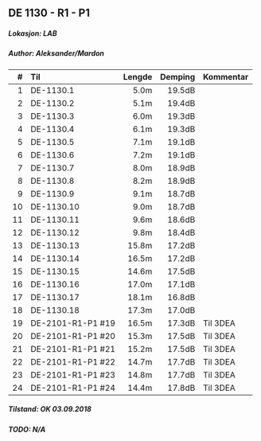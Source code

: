 ## DE 1130 - R1 - P1
##### Lokasjon: LAB
##### Author: Aleksander/Mardon

|  #  |        Til      |Lengde|Demping|Kommentar|
|----:|:----------------|-----:|------:|:--------|
|    1|DE-1130.1        |  5.0m| 19.5dB|         |
|    2|DE-1130.2        |  5.1m| 19.4dB|         |
|    3|DE-1130.3        |  6.0m| 19.3dB|         |
|    4|DE-1130.4        |  6.1m| 19.3dB|         |
|    5|DE-1130.5        |  7.1m| 19.1dB|         |
|    6|DE-1130.6        |  7.2m| 19.1dB|         |
|    7|DE-1130.7        |  8.0m| 18.9dB|         |
|    8|DE-1130.8        |  8.2m| 18.9dB|         |
|    9|DE-1130.9        |  9.1m| 18.7dB|         |
|   10|DE-1130.10       |  9.0m| 18.7dB|         |
|   11|DE-1130.11       |  9.6m| 18.6dB|         |
|   12|DE-1130.12       |  9.8m| 18.4dB|         |
|   13|DE-1130.13       | 15.8m| 17.2dB|         |
|   14|DE-1130.14       | 16.5m| 17.2dB|         |
|   15|DE-1130.15       | 14.6m| 17.5dB|         |
|   16|DE-1130.16       | 17.0m| 17.1dB|         |
|   17|DE-1130.17       | 18.1m| 16.8dB|         |
|   18|DE-1130.18       | 17.3m| 17.0dB|         |
|   19|DE-2101-R1-P1 #19| 16.5m| 17.3dB|Til 3DEA |
|   20|DE-2101-R1-P1 #20| 15.3m| 17.5dB|Til 3DEA |
|   21|DE-2101-R1-P1 #21| 15.2m| 17.5dB|Til 3DEA |
|   22|DE-2101-R1-P1 #22| 14.7m| 17.7dB|Til 3DEA |
|   23|DE-2101-R1-P1 #23| 14.8m| 17.7dB|Til 3DEA |
|   24|DE-2101-R1-P1 #24| 14.4m| 17.8dB|Til 3DEA |

##### Tilstand: OK 03.09.2018
##### TODO: N/A
